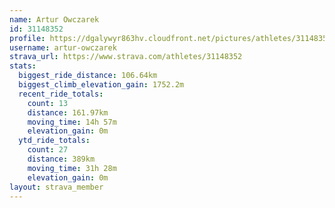 ```yaml
---
name: Artur Owczarek
id: 31148352
profile: https://dgalywyr863hv.cloudfront.net/pictures/athletes/31148352/15906846/1/large.jpg
username: artur-owczarek
strava_url: https://www.strava.com/athletes/31148352
stats:
  biggest_ride_distance: 106.64km
  biggest_climb_elevation_gain: 1752.2m
  recent_ride_totals:
    count: 13
    distance: 161.97km
    moving_time: 14h 57m
    elevation_gain: 0m
  ytd_ride_totals:
    count: 27
    distance: 389km
    moving_time: 31h 28m
    elevation_gain: 0m
layout: strava_member
--- 
```

